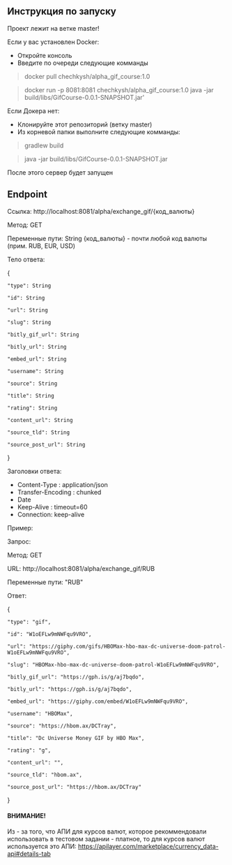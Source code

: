 ## Инструкция по запуску

Проект лежит на ветке master!

Если у вас установлен Docker:
- Откройте консоль
- Введите по очереди следующие комманды

> docker pull chechkysh/alpha_gif_course:1.0

> docker run -p 8081:8081 chechkysh/alpha_gif_course:1.0 java -jar build/libs/GifCourse-0.0.1-SNAPSHOT.jar'

Если Докера нет:

- Клонируйте этот репозиторий (ветку master)
- Из корневой папки выполните следующие комманды: 

> gradlew build

> java -jar build/libs/GifCourse-0.0.1-SNAPSHOT.jar

После этого сервер будет запущен 

## Endpoint

Ссылка: http://localhost:8081/alpha/exchange_gif/{код_валюты}

Метод: GET

Переменные пути: String {код_валюты} - почти любой код валюты (прим. RUB, EUR, USD)

Тело ответа: 

{

    "type": String
    
    "id": String
    
    "url": String
    
    "slug": String
    
    "bitly_gif_url": String
    
    "bitly_url": String
    
    "embed_url": String
    
    "username": String
    
    "source": String
    
    "title": String
    
    "rating": String
    
    "content_url": String
    
    "source_tld": String
    
    "source_post_url": String
    
}

Заголовки ответа: 
- Content-Type : application/json
- Transfer-Encoding : chunked
- Date 
- Keep-Alive : timeout=60
- Connection: keep-alive

Пример:

Запрос: 

Метод: GET

URL: http://localhost:8081/alpha/exchange_gif/RUB 

Переменные пути: "RUB"

Ответ: 

{

    "type": "gif",
    
    "id": "W1oEFLw9mNWFqu9VRO",
    
    "url": "https://giphy.com/gifs/HBOMax-hbo-max-dc-universe-doom-patrol-W1oEFLw9mNWFqu9VRO",
    
    "slug": "HBOMax-hbo-max-dc-universe-doom-patrol-W1oEFLw9mNWFqu9VRO",
    
    "bitly_gif_url": "https://gph.is/g/aj7bqdo",
    
    "bitly_url": "https://gph.is/g/aj7bqdo",
    
    "embed_url": "https://giphy.com/embed/W1oEFLw9mNWFqu9VRO",
    
    "username": "HBOMax",
    
    "source": "https://hbom.ax/DCTray",
    
    "title": "Dc Universe Money GIF by HBO Max",
    
    "rating": "g",
    
    "content_url": "",
    
    "source_tld": "hbom.ax",
    
    "source_post_url": "https://hbom.ax/DCTray"
    
}


#### ВНИМАНИЕ!

Из - за того, что АПИ для курсов валют, которое рекоммендовали использовать в тестовом задании - платное, то для курсов валют используется это АПИ:
https://apilayer.com/marketplace/currency_data-api#details-tab
